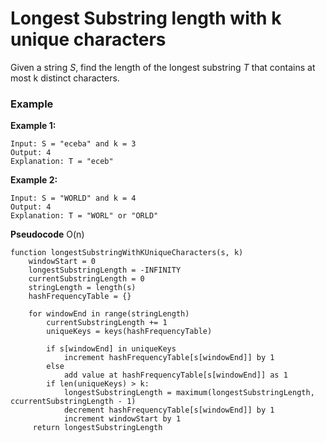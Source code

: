# Longest Substring length with k unique characters

Given a string *S*, find the length of the longest substring *T* that contains at most k distinct characters.

### **Example**

**Example 1:**

```
Input: S = "eceba" and k = 3
Output: 4
Explanation: T = "eceb"
```

**Example 2:**

```
Input: S = "WORLD" and k = 4
Output: 4
Explanation: T = "WORL" or "ORLD"
```

**Pseudocode** O(n)

```pseudocode
function longestSubstringWithKUniqueCharacters(s, k)
	windowStart = 0
	longestSubstringLength = -INFINITY
	currentSubstringLength = 0
	stringLength = length(s)
	hashFrequencyTable = {}
	
	for windowEnd in range(stringLength)
		currentSubstringLength += 1
		uniqueKeys = keys(hashFrequencyTable)
		
		if s[windowEnd] in uniqueKeys
			increment hashFrequencyTable[s[windowEnd]] by 1
		else 
			add value at hashFrequencyTable[s[windowEnd]] as 1
		if len(uniqueKeys) > k:
			longestSubstringLength = maximum(longestSubstringLength, ccurrentSubstringLength - 1)
			decrement hashFrequencyTable[s[windowEnd]] by 1
            increment windowStart by 1
     return longestSubstringLength
```

